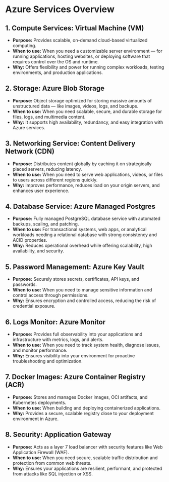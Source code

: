 # Azure Services Overview

## 1. Compute Services: Virtual Machine (VM)
- **Purpose:** Provides scalable, on-demand cloud-based virtualized computing.
- **When to use:** When you need a customizable server environment — for running applications, hosting websites, or deploying software that requires control over the OS and runtime.
- **Why:** Offers flexibility and power for running complex workloads, testing environments, and production applications.

## 2. Storage: Azure Blob Storage
- **Purpose:** Object storage optimized for storing massive amounts of unstructured data — like images, videos, logs, and backups.
- **When to use:** When you need scalable, secure, and durable storage for files, logs, and multimedia content.
- **Why:** It supports high availability, redundancy, and easy integration with Azure services.

## 3. Networking Service: Content Delivery Network (CDN)
- **Purpose:** Distributes content globally by caching it on strategically placed servers, reducing latency.
- **When to use:** When you need to serve web applications, videos, or files to users across different regions quickly.
- **Why:** Improves performance, reduces load on your origin servers, and enhances user experience.

## 4. Database Service: Azure Managed Postgres
- **Purpose:** Fully managed PostgreSQL database service with automated backups, scaling, and patching.
- **When to use:** For transactional systems, web apps, or analytical workloads needing a relational database with strong consistency and ACID properties.
- **Why:** Reduces operational overhead while offering scalability, high availability, and security.

## 5. Password Management: Azure Key Vault
- **Purpose:** Securely stores secrets, certificates, API keys, and passwords.
- **When to use:** When you need to manage sensitive information and control access through permissions.
- **Why:** Ensures encryption and controlled access, reducing the risk of credential exposure.

## 6. Logs Monitor: Azure Monitor
- **Purpose:** Provides full observability into your applications and infrastructure with metrics, logs, and alerts.
- **When to use:** When you need to track system health, diagnose issues, and monitor performance.
- **Why:** Ensures visibility into your environment for proactive troubleshooting and optimization.

## 7. Docker Images: Azure Container Registry (ACR)
- **Purpose:** Stores and manages Docker images, OCI artifacts, and Kubernetes deployments.
- **When to use:** When building and deploying containerized applications.
- **Why:** Provides a secure, scalable registry close to your deployment environment in Azure.

## 8. Security: Application Gateway
- **Purpose:** Acts as a layer 7 load balancer with security features like Web Application Firewall (WAF).
- **When to use:** When you need secure, scalable traffic distribution and protection from common web threats.
- **Why:** Ensures your applications are resilient, performant, and protected from attacks like SQL injection or XSS.

